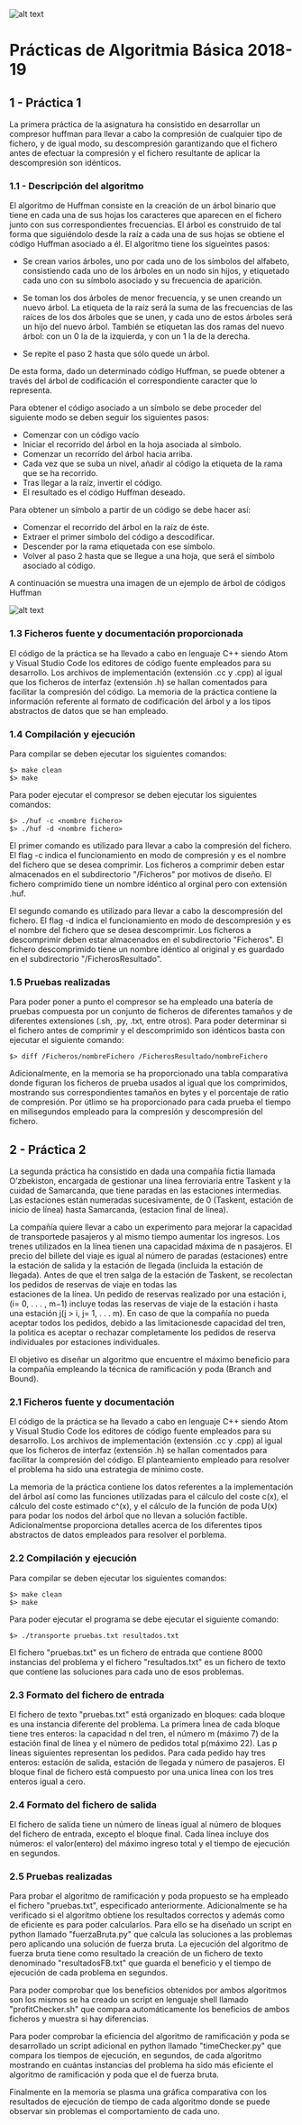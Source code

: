 
![alt text](https://i.ibb.co/t4dwPXr/AB-logo-400x400.png)

# Prácticas de Algoritmia Básica 2018-19

## 1 - Práctica 1

La primera práctica de la asignatura ha consistido en desarrollar un compresor huffman para llevar a cabo la compresión de
cualquier tipo de fichero, y de igual modo, su descompresión garantizando que el fichero antes de efectuar la compresión y
el fichero resultante de aplicar la descompresión son idénticos.

### 1.1 - Descripción del algoritmo

El algoritmo de Huffman consiste en la creación de un árbol binario que tiene en cada una de sus hojas los caracteres que 
aparecen en el fichero junto con sus correspondientes frecuencias. El árbol es construido de tal forma que siguiéndolo desde 
la raíz a cada una de sus hojas se obtiene el código Huffman asociado a él. El algoritmo tiene los sigueintes pasos:

  * Se crean varios árboles, uno por cada uno de los símbolos del alfabeto, consistiendo cada uno de los árboles en un nodo sin 
     hijos, y etiquetado cada uno con su símbolo asociado y su frecuencia de aparición. 
     
  * Se toman los dos árboles de menor frecuencia, y se unen creando un nuevo árbol. La etiqueta de la raíz será la suma de las 
     frecuencias de las raíces de los dos árboles que se unen, y cada uno de estos árboles será un hijo del nuevo árbol. También 
     se etiquetan las dos ramas del nuevo árbol: con un 0 la de la izquierda, y con un 1 la de la derecha.
     
  * Se repite el paso 2 hasta que sólo quede un árbol.

De esta forma, dado un determinado código Huffman, se puede obtener a través del árbol de codificación el correspondiente 
caracter que lo representa.

Para obtener el código asociado a un símbolo se debe proceder del siguiente modo se deben seguir los siguientes pasos:

  * Comenzar con un código vacío
  * Iniciar el recorrido del árbol en la hoja asociada al símbolo.
  * Comenzar un recorrido del árbol hacia arriba.
  * Cada vez que se suba un nivel, añadir al código la etiqueta de la rama que se ha recorrido.
  * Tras llegar a la raíz, invertir el código.
  * El resultado es el código Huffman deseado.

Para obtener un símbolo a partir de un código se debe hacer así:

  * Comenzar el recorrido del árbol en la raíz de éste.
  * Extraer el primer símbolo del código a descodificar.
  * Descender por la rama etiquetada con ese símbolo.
  * Volver al paso 2 hasta que se llegue a una hoja, que será el símbolo asociado al código.
  
A continuación se muestra una imagen de un ejemplo de árbol de códigos Huffman

![alt text](https://i.ibb.co/kQQng35/huffman.png)

### 1.3 Ficheros fuente y documentación proporcionada

El código de la práctica se ha llevado a cabo en lenguaje C++ siendo Atom y Visual Studio Code los editores de código fuente 
empleados para su desarrollo. Los archivos de implementación (extensión .cc y .cpp) al igual que los ficheros de interfaz 
(extensión .h) se hallan comentados para facilitar la compresión del código. La memoria de la práctica contiene la información
referente al formato de codificación del árbol y a los tipos abstractos de datos que se han empleado. 

### 1.4 Compilación y ejecución 

Para compilar se deben ejecutar los siguientes comandos:

```
$> make clean
$> make 
```

Para poder ejecutar el compresor se deben ejecutar los siguientes comandos:

```
$> ./huf -c <nombre fichero>
$> ./huf -d <nombre fichero>
```
El primer comando es utilizado para llevar a cabo la compresión del fichero. El flag -c indica el funcionamiento en modo de 
compresión y <nombre fichero> es el nombre del fichero que se desea comprimir. Los ficheros a comprimir deben estar almacenados
en el subdirectorio "/Ficheros" por motivos de diseño. El fichero comprimido tiene un nombre idéntico al orginal pero con 
extensión .huf.
  
El segundo comando es utilizado para llevar a cabo la descompresión del fichero. El flag -d indica el funcionamiento en modo de 
descompresión y <nombre fichero> es el nombre del fichero que se desea descomprimir. Los ficheros a descomprimir deben estar 
almacenados en el subdirectorio "Ficheros". El fichero descomprimido tiene un nombre idéntico al original y es guardado en el
subdirectorio "/FicherosResultado".
  
### 1.5 Pruebas realizadas

Para poder poner a punto el compresor se ha empleado una batería de pruebas compuesta por un conjunto de ficheros de diferentes
tamaños y de diferentes extensiones (.sh, .py, .txt, entre otros). Para poder determinar si el fichero antes de comprimir y el 
descomprimido son idénticos basta con ejecutar el siguiente comando:

```
$> diff /Ficheros/nombreFichero /FicherosResultado/nombreFichero
```

Adicionalmente, en la memoria se ha proporcionado una tabla comparativa donde figuran los ficheros de prueba usados al igual que 
los comprimidos, mostrando sus correspondientes tamaños en bytes y el porcentaje de ratio de compresión. Por útlimo se ha 
proporcionado para cada prueba el tiempo en milisegundos empleado para la compresión y descompresión del fichero.


## 2 - Práctica 2

La segunda práctica ha consistido en dada una compañía fictia llamada O’zbekiston, encargada de gestionar una línea ferroviaria
entre Taskent y la cuidad de Samarcanda, que tiene paradas en las estaciones intermedias. Las estaciones están numeradas
sucesivamente, de 0 (Taskent, estación de inicio de línea) hasta Samarcanda, (estacion final de línea).

La compañía quiere llevar a cabo un experimento para mejorar la capacidad de transportede pasajeros y al mismo tiempo aumentar
los ingresos. Los trenes utilizados en la línea tienen una capacidad máxima de n pasajeros. El precio del billete del viaje
es igual al número de paradas (estaciones) entre la estación de salida y la estación de llegada (incluida la estación de
llegada). Antes de que el tren salga de la estación de Taskent, se recolectan los pedidos de reservas de viaje en todas las  
estaciones de la línea. Un pedido de reservas realizado por una estación i, (i= 0, . . . , m−1) incluye todas las reservas de
viaje de la estación i hasta una estación j(j > i, j= 1, . . . m). En caso de que la compañía no pueda aceptar todos los 
pedidos, debido a las limitacionesde capacidad del tren, la polıtica es aceptar o rechazar completamente los pedidos de 
reserva individuales por estaciones individuales.

El objetivo es diseñar un algoritmo que encuentre el máximo beneficio para la compañía empleando la técnica de ramificación y 
poda (Branch and Bound).

### 2.1 Ficheros fuente y documentación

El código de la práctica se ha llevado a cabo en lenguaje C++ siendo Atom y Visual Studio Code los editores de código fuente 
empleados para su desarrollo. Los archivos de implementación (extensión .cc y .cpp) al igual que los ficheros de interfaz 
(extensión .h) se hallan comentados para facilitar la compresión del código. El planteamiento empleado para resolver el problema
ha sido una estrategia de mínimo coste. 

La memoria de la práctica contiene los datos referentes a la implementación del árbol así como las funciones utilizadas 
para el cálculo del coste c(x), el cálculo del coste estimado c^(x), y el cálculo de la función de poda U(x) para podar los 
nodos del árbol que no llevan a solución factible. Adicionalmentse proporciona detalles acerca de los diferentes tipos 
abstractos de datos empleados para resolver el porblema.

### 2.2 Compilación y ejecución 

Para compilar se deben ejecutar los siguientes comandos:

```
$> make clean
$> make 
```

Para poder ejecutar el programa se debe ejecutar el siguiente comando:

```
$> ./transporte pruebas.txt resultados.txt
```

El fichero "pruebas.txt" es un fichero de entrada que contiene 8000 instancias del problema y el fichero "resultados.txt" es un
fichero de texto que contiene las soluciones para cada uno de esos problemas.

### 2.3 Formato del fichero de entrada

El fichero de texto "pruebas.txt" está organizado en bloques: cada bloque es una instancia diferente del problema. La primera 
ĺınea de cada bloque tiene tres enteros: la capacidad n del tren, el número m (máximo 7) de la estación final de línea y el
número de pedidos total p(máximo 22). Las p líneas siguientes representan los pedidos. Para cada pedido hay tres enteros: 
estación de salida, estación de llegada y número de pasajeros. El bloque final de fichero está compuesto por una unica línea
con los tres enteros igual a cero.

### 2.4 Formato del fichero de salida

El fichero de salida tiene un número de líneas igual al número de bloques del fichero de entrada, excepto el bloque final. Cada
línea incluye dos números: el valor(entero) del máximo ingreso total y el tiempo de ejecución en segundos.

### 2.5 Pruebas realizadas

Para probar el algoritmo de ramificación y poda propuesto se ha empleado el fichero "pruebas.txt", especificado anteriormente.
Adicionalmente se ha verificado si el algoritmo obtiene los resultados correctos y además como de eficiente es para poder 
calcularlos. Para ello se ha diseñado un script en python llamado "fuerzaBruta.py" que calcula las soluciones a las problemas 
pero aplicando una solución de fuerza bruta. La ejecución del algoritmo de fuerza bruta tiene como resultado la creación de un
fichero de texto denominado "resultadosFB.txt" que guarda el beneficio y el tiempo de ejecución de cada problema en segundos.

Para poder comprobar que los beneficios obtenidos por ambos algoritmos son los mismos se ha creado un script en lenguaje shell
llamado "profitChecker.sh" que compara automáticamente los beneficios de ambos ficheros y muestra si hay diferencias.

Para poder comprobar la eficiencia del algoritmo de ramificación y poda se desarrollado un script adicional en python llamado
"timeChecker.py" que compara los tiempos de ejecución, en segundos, de cada algoritmo mostrando en cuántas instancias del
problema ha sido más eficiente el algoritmo de ramificación y poda que el de fuerza bruta.

Finalmente en la memoria se plasma una gráfica comparativa con los resultados de ejecución de tiempo de cada algoritmo donde
se puede observar sin problemas el comportamiento de cada uno.

